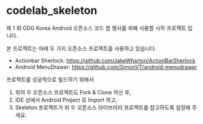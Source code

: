 codelab_skeleton
================

제 1 회 GDG Korea Android 오픈소스 코드 랩 행사를 위해 사용할 시작 프로젝트 입니다.

본 프로젝트는 아래 두 가지 오픈소스 프로젝트를 사용하고 있습니다.

 * Actionbar Sherlock: https://github.com/JakeWharton/ActionBarSherlock
 * Android MenuDrawer: https://github.com/SimonVT/android-menudrawer

프로젝트를 성공적으로 빌드하기 위해서

 1. 위의 두 오픈소스 프로젝트도 Fork & Clone 하신 후,
 2. IDE 상에서 Android Project 로 Import 하고,
 3. Skeleton 프로젝트가 위 두 오픈소스 라이브러리 프로젝트를 참고하도록 설정해 주세요.


